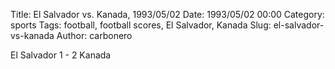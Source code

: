 Title: El Salvador vs. Kanada, 1993/05/02
Date: 1993/05/02 00:00
Category: sports
Tags: football, football scores, El Salvador, Kanada
Slug: el-salvador-vs-kanada
Author: carbonero


El Salvador 1 - 2 Kanada
